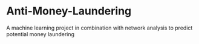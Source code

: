 # Anti-Money-Laundering
A machine learning project in combination with network analysis to predict potential money laundering
